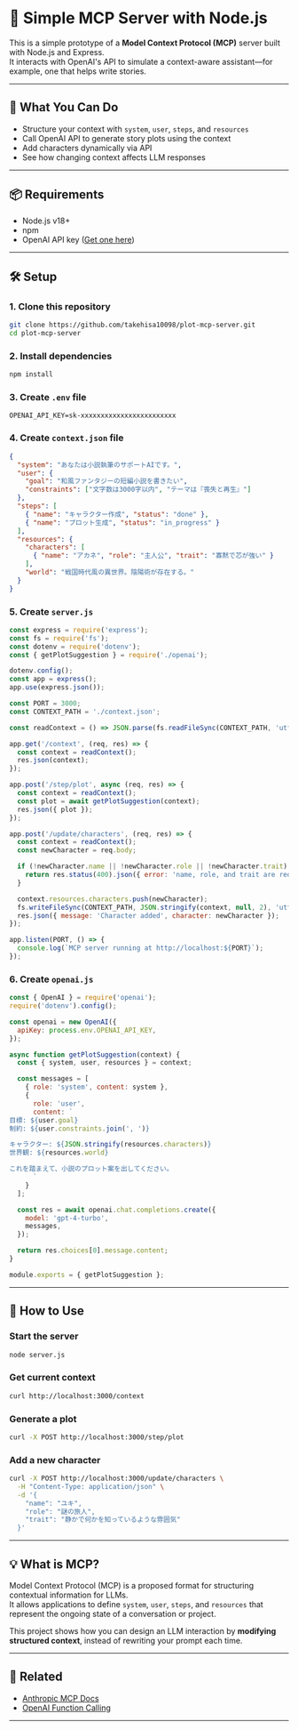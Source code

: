 # 🧠 Simple MCP Server with Node.js

This is a simple prototype of a **Model Context Protocol (MCP)** server built with Node.js and Express.  
It interacts with OpenAI's API to simulate a context-aware assistant—for example, one that helps write stories.

---

## 🚀 What You Can Do

- Structure your context with `system`, `user`, `steps`, and `resources`
- Call OpenAI API to generate story plots using the context
- Add characters dynamically via API
- See how changing context affects LLM responses

---

## 📦 Requirements

- Node.js v18+
- npm
- OpenAI API key ([Get one here](https://platform.openai.com/account/api-keys))

---

## 🛠 Setup

### 1. Clone this repository

```bash
git clone https://github.com/takehisa10098/plot-mcp-server.git
cd plot-mcp-server
```

### 2. Install dependencies

```bash
npm install
```

### 3. Create `.env` file

```env
OPENAI_API_KEY=sk-xxxxxxxxxxxxxxxxxxxxxxxx
```

### 4. Create `context.json` file

```json
{
  "system": "あなたは小説執筆のサポートAIです。",
  "user": {
    "goal": "和風ファンタジーの短編小説を書きたい",
    "constraints": ["文字数は3000字以内", "テーマは『喪失と再生』"]
  },
  "steps": [
    { "name": "キャラクター作成", "status": "done" },
    { "name": "プロット生成", "status": "in_progress" }
  ],
  "resources": {
    "characters": [
      { "name": "アカネ", "role": "主人公", "trait": "寡黙で芯が強い" }
    ],
    "world": "戦国時代風の異世界。陰陽術が存在する。"
  }
}
```

### 5. Create `server.js`

```js
const express = require('express');
const fs = require('fs');
const dotenv = require('dotenv');
const { getPlotSuggestion } = require('./openai');

dotenv.config();
const app = express();
app.use(express.json());

const PORT = 3000;
const CONTEXT_PATH = './context.json';

const readContext = () => JSON.parse(fs.readFileSync(CONTEXT_PATH, 'utf-8'));

app.get('/context', (req, res) => {
  const context = readContext();
  res.json(context);
});

app.post('/step/plot', async (req, res) => {
  const context = readContext();
  const plot = await getPlotSuggestion(context);
  res.json({ plot });
});

app.post('/update/characters', (req, res) => {
  const context = readContext();
  const newCharacter = req.body;

  if (!newCharacter.name || !newCharacter.role || !newCharacter.trait) {
    return res.status(400).json({ error: 'name, role, and trait are required' });
  }

  context.resources.characters.push(newCharacter);
  fs.writeFileSync(CONTEXT_PATH, JSON.stringify(context, null, 2), 'utf-8');
  res.json({ message: 'Character added', character: newCharacter });
});

app.listen(PORT, () => {
  console.log(`MCP server running at http://localhost:${PORT}`);
});
```

### 6. Create `openai.js`

```js
const { OpenAI } = require('openai');
require('dotenv').config();

const openai = new OpenAI({
  apiKey: process.env.OPENAI_API_KEY,
});

async function getPlotSuggestion(context) {
  const { system, user, resources } = context;

  const messages = [
    { role: 'system', content: system },
    {
      role: 'user',
      content: `
目標: ${user.goal}
制約: ${user.constraints.join(', ')}

キャラクター: ${JSON.stringify(resources.characters)}
世界観: ${resources.world}

これを踏まえて、小説のプロット案を出してください。
      `
    }
  ];

  const res = await openai.chat.completions.create({
    model: 'gpt-4-turbo',
    messages,
  });

  return res.choices[0].message.content;
}

module.exports = { getPlotSuggestion };
```

---

## 🧪 How to Use

### Start the server

```bash
node server.js
```

### Get current context

```bash
curl http://localhost:3000/context
```

### Generate a plot

```bash
curl -X POST http://localhost:3000/step/plot
```

### Add a new character

```bash
curl -X POST http://localhost:3000/update/characters \
  -H "Content-Type: application/json" \
  -d '{
    "name": "ユキ",
    "role": "謎の旅人",
    "trait": "静かで何かを知っているような雰囲気"
  }'
```

---

## 💡 What is MCP?

Model Context Protocol (MCP) is a proposed format for structuring contextual information for LLMs.  
It allows applications to define `system`, `user`, `steps`, and `resources` that represent the ongoing state of a conversation or project.

This project shows how you can design an LLM interaction by **modifying structured context**, instead of rewriting your prompt each time.

---

## 🔗 Related

- [Anthropic MCP Docs](https://docs.anthropic.com/en/docs/agents-and-tools/mcp)
- [OpenAI Function Calling](https://platform.openai.com/docs/guides/function-calling)

---